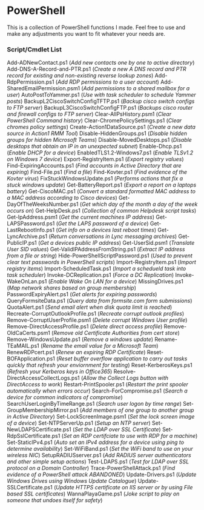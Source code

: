 # PowerShell
This is a collection of PowerShell functions I made. Feel free to use and make any adjustments you want to fit whatever your needs are.

### Script/Cmdlet List

Add-ADNewContact.ps1 (*Add new contacts one by one to active directory*)
Add-DNS-A-Record-and-PTR.ps1 (*Create a new A DNS record and PTR record for existing and non-existing reverse lookup zones*)
Add-RdpPermission.ps1 (*Add RDP permissions to a user account*)
Add-SharedEmailPermission.psm1 (*Add permissions to a shared mailbox for a user*)
AutoPostToYammer.ps1 (*Use with task scheduler to schedule Yammer posts*)
BackupL2CiscoSwitchConfigTFTP.ps1 (*Backup cisco switch configs to FTP server*)
BackupL3CiscoSwitchConfigFTP.ps1 (*Backups cisco router and firewall configs to FTP server*)
Clear-AllPsHistory.psm1 (*Clear PowerShell Command history*)
Clear-ChromePolicySettings.ps1 (*Clear chromes policy settings*)
Create-Action1DataSource.ps1 (*Create a new data source in Action1 RMM Tool*)
Disable-HiddenGroups.ps1 (*Disable hidden groups for hidden Microsoft Teams*)
Disable-MovedDesktops.ps1 (*Disable desktops that obtain an IP in an unexpected subnet*)
Enable-Dhcp.ps1 (*Enable DHCP for a device*)
EnabledTLS1.2-Windows7.ps1 (*Enable TLSv1.2 on Windows 7 device*)
Export-RegistryItem.ps1 (*Export registry values*)
Find-ExpiringAccounts.ps1 (*Find accounts in Active Directory that are expiring*)
Find-File.ps1 (*Find a file*)
Find-Kovter.ps1 (*Find evidence of the Kovter virus*)
FixStuckWindowsUpdate.ps1 (*Performs actions that fix a stuck windows update*)
Get-BatteryReport.ps1 (*Export a report on a laptops battery*)
Get-CiscoMAC.ps1 (*Convert a standard formatted MAC address to a MAC address according to Cisco devices*)
Get-DayOfTheWeeksNumber.ps1 (*Get which day of the month a day of the week occurs on*)
Get-HelpDesk.ps1 (*Collection of common Helpdesk script tasks*)
Get-IpAddress.psm1 (*Get the current machines IP address*)
Get-LAPSPassword.ps1 (*Get the LAPS password of a device*)
Get-LastRebootInfo.ps1 (*Get info on a devices last reboot times*)
Get-LyncArchive.ps1 (*Return conversations in Lync messaging archives*)
Get-PublicIP.ps1 (*Get a devices public IP address*)
Get-UserSid.psm1 (*Translate User SID values*)
Get-ValidIPAddressFromString.ps1 (*Extract IP address from a file or string*)
Hide-PowerShellScriptPassword.ps1 (*Used to prevent clear text passwords in PowerShell scripts*)
Import-RegistryItem.ps1 (*Import registry items*)
Import-ScheduledTask.ps1 (*Import a schedueld task into task scheduler*)
Invoke-DCReplication.ps1 (*Force a DC Replication*)
Invoke-WakeOnLan.ps1 (*Enable Wake On LAN for a device*)
MissingDrives.ps1 (*Map network shares based on group membership*)
PasswordExpiryAlert.ps1 (*Get alerts for expiring passwords*)
QueryFormsiteData.ps1 (*Query data from formsite.com form submissions*)
QuotaAlert.ps1 (*Send email alert when disk quota limit is reached*)
Recreate-CorruptOutlookProfile.ps1 (*Recreate corrupt outlook profiles*)
Remove-CorruptUserProfile.psm1 (*Delete corrupt Windows User profile*)
Remove-DirectAccessProfile.ps1 (*Delete direct access profile*)
Remove-OldCaCerts.psm1 (*Remove old Certificate Authorities from cert store*)
Remove-WindowsUpdate.ps1 (*Remove a windows update*)
Rename-TEaMAIL.ps1 (*Rename the email value for a Microsoft Team*)
RenewRDPcert.ps1 (*Renew an expiring RDP Certificate*)
Reset-BOFApplication.ps1 (*Reset buffer overflow application to carry out tasks quickly that refresh your enviornment for testing*)
Reset-KerberosKeys.ps1 (*Refresh your Kerberos keys in Office365*)
Resolve-DirectAccessCollectLogs.ps1 (*Allow the Collect Logs button with DirectAccess to work*)
Restart-PrintSpooler.ps1 (*Restart the print spooler automatically when errors occur*)
Search-ForCompromise.ps1 (*Search a device for common indicators of compromise*)
SearchUserLoginByTimeRange.ps1 (*Search user logon by time range*)
Set-GroupMembershipMirror.ps1 (*Add members of one group to another group in Active Directory*)
Set-LockScreenImage.psm1 (*Set the lock screen image of a device*)
Set-NTPServerUp.ps1 (*Setup an NTP server*)
Set-NewLDAPSCertificate.ps1 (*Set the LDAP over SSL Certificate*)
Set-RdpSslCertificate.ps1 (*Set an RDP certifciate to use with RDP for a machine*)
Set-StaticIPv4.ps1 (*Auto set an IPv4 address for a device using ping to determine availability*)
Set-WiFiBand.ps1 (*Set the WiFi band to use on your wireless NIC*)
SetupRADIUSserver.ps1 (*Add RADIUS server authenticators and other simple setup actions*)
Test-LDAPS.ps1 (*Test for LDAP over SSL protocol on a Domain Controller*)
Trace-PowerShellAttack.ps1 (*Find evidence of a PowerShell attack ABANDONED*)
Update-Drivers.ps1 (*Update Windows Drives using Windows Update Catalogue*)
Update-SSLCertificate.ps1 (*Update HTTPS certificate on IIS server or by using File based SSL certificates*)
WannaPlayaGame.ps1 (*Joke script to play on someone that undoes itself for safety*)
